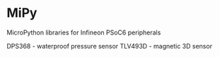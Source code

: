 # MiPy
MicroPython libraries for Infineon PSoC6 peripherals

DPS368 - waterproof pressure sensor
TLV493D - magnetic 3D sensor
